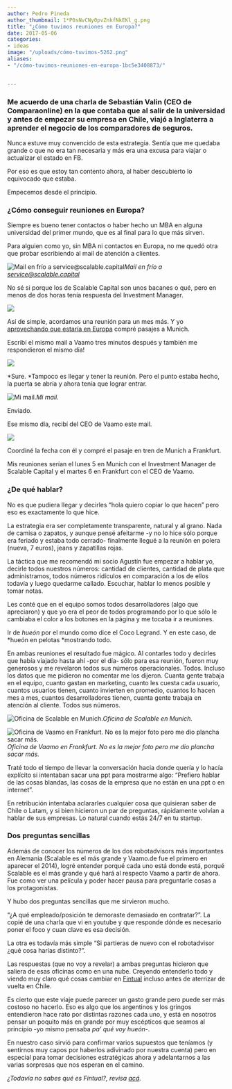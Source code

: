 ```yaml
---
author: Pedro Pineda
author_thumbnail: 1*P0sNvCNy0pvZnkfNkEKl_g.png
title: "¿Cómo tuvimos reuniones en Europa?"
date: 2017-05-06
categories:
- ideas
image: "/uploads/cómo-tuvimos-5262.png"
aliases:
- "/cómo-tuvimos-reuniones-en-europa-1bc5e3408873/"


---
```


### Me acuerdo de una charla de Sebastián Valin (CEO de Comparaonline) en la que contaba que al salir de la universidad y antes de empezar su empresa en Chile, viajó a Inglaterra a aprender el negocio de los comparadores de seguros.

Nunca estuve muy convencido de esta estrategia. Sentía que me quedaba grande o que no era tan necesaria y más era una excusa para viajar o actualizar el estado en FB.

Por eso es que estoy tan contento ahora, al haber descubierto lo equivocado que estaba.

Empecemos desde el principio.

### ¿Cómo conseguir reuniones en Europa?

Siempre es bueno tener contactos o haber hecho un MBA en alguna universidad del primer mundo, que es al final para lo que más sirven.

Para alguien como yo, sin MBA ni contactos en Europa, no me quedó otra que probar escribiendo al mail de atención a clientes.

![Mail en frío a service@scalable.capital](/uploads/cómo-tuvimos-4768.png)*Mail en frío a service@scalable.capital*

No sé si porque los de Scalable Capital son unos bacanes o qué, pero en menos de dos horas tenía respuesta del Investment Manager.

![](/uploads/cómo-tuvimos-5819.png)

Así de simple, acordamos una reunión para un mes más. Y yo [aprovechando que estaría en Europa](https://blog.fintual.cl/por-qu%C3%A9-salgo-en-una-pantalla-gigante-3f32ee7894d1) compré pasajes a Munich.

Escribí el mismo mail a Vaamo tres minutos después y también me respondieron el mismo día!

![](/uploads/cómo-tuvimos-2249.png)

*Sure. *Tampoco es llegar y tener la reunión. Pero el punto estaba hecho, la puerta se abría y ahora tenía que lograr entrar.

![Mi mail.](/uploads/cómo-tuvimos-7886.png)*Mi mail.*

Enviado.

Ese mismo día, recibí del CEO de Vaamo este mail.

![](/uploads/cómo-tuvimos-6504.png)

Coordiné la fecha con él y compré el pasaje en tren de Munich a Frankfurt.

Mis reuniones serían el lunes 5 en Munich con el Investment Manager de Scalable Capital y el martes 6 en Frankfurt con el CEO de Vaamo.

### ¿De qué hablar?

No es que pudiera llegar y decirles “hola quiero copiar lo que hacen” pero eso es exactamente lo que hice.

La estrategia era ser completamente transparente, natural y al grano. Nada de camisa o zapatos, y aunque pensé afeitarme -y no lo hice sólo porque era feriado y estaba todo cerrado- finalmente llegué a la reunión en polera (nueva, 7 euros), jeans y zapatillas rojas.

La táctica que me recomendó mi socio Agustín fue empezar a hablar yo, decirle todos nuestros números: cantidad de clientes, cantidad de plata que administramos, todos números ridículos en comparación a los de ellos todavía y luego quedarme callado. Escuchar, hablar lo menos posible y tomar notas.

Les conté que en el equipo somos todos desarrolladores (algo que apreciaron) y que yo era el peor de todos programando por lo que sólo le cambiaba el color a los botones en la página y me tocaba ir a reuniones.

Ir de *hueón* por el mundo como dice el Coco Legrand. Y en este caso, de *hueón en pelotas *mostrando todo.

En ambas reuniones el resultado fue mágico. Al contarles todo y decirles que había viajado hasta ahí -por el día- sólo para esa reunión, fueron muy generosos y me revelaron todos sus números operacionales. Todos. Incluso los datos que me pidieron no comentar me los dijeron. Cuanta gente trabaja en el equipo, cuanto gastan en marketing, cuanto les cuesta cada usuario, cuantos usuarios tienen, cuanto invierten en promedio, cuantos lo hacen mes a mes, cuantos desarrolladores tienen, cuanta gente trabaja en atención al cliente. Todos sus números.

![Oficina de Scalable en Munich.](/uploads/cómo-tuvimos-8241.jpeg)*Oficina de Scalable en Munich.*

![Oficina de Vaamo en Frankfurt. No es la mejor foto pero me dio plancha sacar más.](/uploads/cómo-tuvimos-5262.png)*Oficina de Vaamo en Frankfurt. No es la mejor foto pero me dio plancha sacar más.*

Traté todo el tiempo de llevar la conversación hacia donde quería y lo hacía explícito si intentaban sacar una ppt para mostrarme algo: “Prefiero hablar de las cosas blandas, las cosas de la empresa que no están en una ppt o en internet”.

En retribución intentaba aclararles cualquier cosa que quisieran saber de Chile o Latam, y si bien hicieron un par de preguntas, rápidamente volvían a hablar de sus empresas. Lo natural cuando estás 24/7 en tu startup.

### **Dos preguntas sencillas**

Además de conocer los números de los dos robotadvisors más importantes en Alemania (Scalable es el más grande y Vaamo.de fue el primero en aparecer el 2014), logré entender porqué cada uno está donde está, porqué Scalable es el más grande y qué hará al respecto Vaamo a partir de ahora. Fue como ver una película y poder hacer pausa para preguntarle cosas a los protagonistas.

Y hubo dos preguntas sencillas que me sirvieron mucho.

“¿A qué empleado/posición te demoraste demasiado en contratar?”. La copié de una charla que vi en youtube y que responde dónde es necesario poner el foco y cuan clave es esa decisión.

La otra es todavía más simple “Si partieras de nuevo con el robotadvisor ¿qué cosa harías distinto?”.

Las respuestas (que no voy a revelar) a ambas preguntas hicieron que saliera de esas oficinas como en una nube. Creyendo entenderlo todo y viendo muy claro qué cosas cambiar en [Fintual](http://www.fintual.com) incluso antes de aterrizar de vuelta en Chile.

Es cierto que este viaje puede parecer un gasto grande pero puede ser más costoso no hacerlo. Eso es algo que los argentinos y los gringos entendieron hace rato por distintas razones cada uno, y está en nosotros pensar un poquito más en grande por muy escépticos que seamos al principio -yo mismo pensaba *pa’ qué voy hueón*-.

En nuestro caso sirvió para confirmar varios supuestos que teníamos (y sentirnos muy capos por haberlos adivinado por nuestra cuenta) pero en especial para tomar decisiones estratégicas ahora y adelantarnos a las varias sorpresas que nos esperan en el camino.

*¿Todavía no sabes qué es Fintual?, revisa [acá](http://fintual.cl).*

